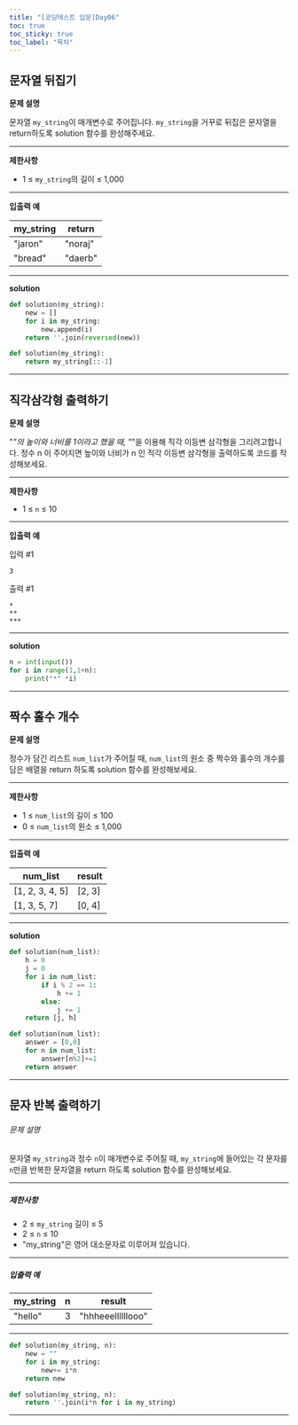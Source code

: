 ```yaml
---
title: "[코딩테스트 입문]Day06"
toc: true
toc_sticky: true
toc_label: "목차"
---
```


## 문자열 뒤집기

**문제 설명**

문자열 `my_string`이 매개변수로 주어집니다. `my_string`을 거꾸로 뒤집은 문자열을 return하도록 solution 함수를 완성해주세요.

------

**제한사항**

- 1 ≤ `my_string`의 길이 ≤ 1,000

------

**입출력 예**

| my_string | return  |
| --------- | ------- |
| "jaron"   | "noraj" |
| "bread"   | "daerb" |

---

**solution**

```python
def solution(my_string):
    new = []
    for i in my_string:
        new.append(i)
    return ''.join(reversed(new))
```

```python
def solution(my_string):
    return my_string[::-1]
```

---

## 직각삼각형 출력하기

**문제 설명**

"*"의 높이와 너비를 1이라고 했을 때, "*"을 이용해 직각 이등변 삼각형을 그리려고합니다. 정수 n 이 주어지면 높이와 너비가 n 인 직각 이등변 삼각형을 출력하도록 코드를 작성해보세요.

------

**제한사항**

- 1 ≤ `n` ≤ 10

------

**입출력 예**

입력 #1

```
3
```

출력 #1

```
*
**
***
```

---

**solution**

```python
n = int(input())
for i in range(1,1+n):
    print("*" *i) 
```

---

## 짝수 홀수 개수

**문제 설명**

정수가 담긴 리스트 `num_list`가 주어질 때, `num_list`의 원소 중 짝수와 홀수의 개수를 담은 배열을 return 하도록 solution 함수를 완성해보세요.

------

**제한사항**

- 1 ≤ `num_list`의 길이 ≤ 100
- 0 ≤ `num_list`의 원소 ≤ 1,000

------

**입출력 예**

| num_list        | result |
| --------------- | ------ |
| [1, 2, 3, 4, 5] | [2, 3] |
| [1, 3, 5, 7]    | [0, 4] |

---

**solution**

```python
def solution(num_list):
    h = 0
    j = 0
    for i in num_list:
        if i % 2 == 1:
            h += 1
        else:
            j += 1
    return [j, h]
```

```python
def solution(num_list):
    answer = [0,0]
    for n in num_list:
        answer[n%2]+=1
    return answer
```

---

## 문자 반복 출력하기

###### 문제 설명

문자열 `my_string`과 정수 `n`이 매개변수로 주어질 때, `my_string`에 들어있는 각 문자를 `n`만큼 반복한 문자열을 return 하도록 solution 함수를 완성해보세요.

------

##### 제한사항

- 2 ≤ `my_string` 길이 ≤ 5
- 2 ≤ `n` ≤ 10
- "my_string"은 영어 대소문자로 이루어져 있습니다.

------

##### 입출력 예

| my_string | n    | result            |
| --------- | ---- | ----------------- |
| "hello"   | 3    | "hhheeellllllooo" |

---

```python
def solution(my_string, n):
    new = ""
    for i in my_string:
        new+= i*n
    return new
```

```python
def solution(my_string, n):
    return ''.join(i*n for i in my_string)
```

---